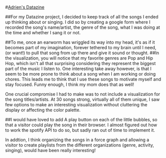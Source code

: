 #[Adrien's Datazine](https://adrienven.github.io/cdv-student/projects/placeholder/Datazine/datazine-template/index.html)

[](Cover.png)
##For my Datazine project,
I decided to keep track of all the songs I ended up thinking about or singing.
I did so by creating a google form where I recorded the song's name/artist, the genre of the song,
what I was doing at the time and whether I sang it or not.

##To me,
once an earworm has wriggled its way into my head, it's as if it becomes part of my imagination,
forever tethered to my brain until I need, (or want!) to pull that song from up there and give it sound or thought.
[](Middle.png)
##In the visualization,
you will notice that my favorite genres are Pop and Hip Hop, which isn't all that surprising
considering they represent the biggest part of the music I listen to. One interesting take away however,
is that I seem to be more prone to think about a song when I am working or doing chores. This leads me
to think that I use these songs to motivate myself and stay focused. Funny enough, I think my mom does that as well!

One crucial compromise I had to make was to not include a visualization for the song titles/artists.
At 30 songs strong, virtually all of them unique, I saw few options to make an interesting visualization
without cluttering the display or affecting the color palette.

##I would have loved to add
A play button on each of the little bubbles, so that a visitor could play the song in their browser. I almost figured
out how to work the spotify API to do so, but sadly ran out of time to implement it.

In addtion, I think organizing the songs in a force graph and allowing a visitor to create playlists from the different
organizations (genre, activity, singing), would have been really interesting!
[](Back.png)